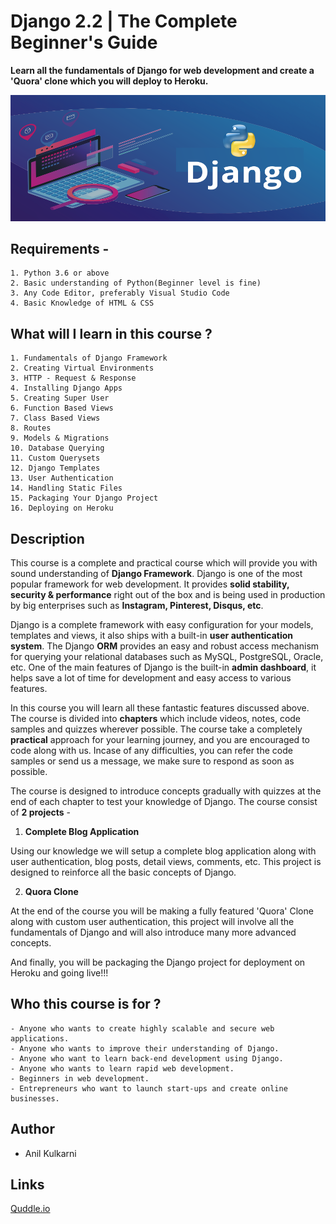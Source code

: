 # Django 2.2 | The Complete Beginner's Guide

**Learn all the fundamentals of Django for web development and create a 'Quora' clone which you will deploy to Heroku.**

![Django Beginner](assets/img/quddle-udemy-banner-github.png)

## Requirements -

    1. Python 3.6 or above
    2. Basic understanding of Python(Beginner level is fine)
    3. Any Code Editor, preferably Visual Studio Code
    4. Basic Knowledge of HTML & CSS

## What will I learn in this course ?

    1. Fundamentals of Django Framework
    2. Creating Virtual Environments
    3. HTTP - Request & Response
    4. Installing Django Apps
    5. Creating Super User
    6. Function Based Views
    7. Class Based Views
    8. Routes
    9. Models & Migrations
    10. Database Querying
    11. Custom Querysets
    12. Django Templates
    13. User Authentication
    14. Handling Static Files
    15. Packaging Your Django Project
    16. Deploying on Heroku

## Description

This course is a complete and practical course which will provide you with sound understanding of **Django Framework**. Django is one of the most popular framework for web development. It provides **solid stability, security & performance** right out of the box and is being used in production by big enterprises such as **Instagram, Pinterest, Disqus, etc**.

Django is a complete framework with easy configuration for your models, templates and views, it also ships with a built-in **user authentication system**. The Django **ORM** provides an easy and robust access mechanism for querying your relational databases such as MySQL, PostgreSQL, Oracle, etc. One of the main features of Django is the built-in **admin dashboard**, it helps save a lot of time for development and easy access to various features.

In this course you will learn all these fantastic features discussed above. The course is divided into **chapters** which include videos, notes, code samples and quizzes wherever possible. The course take a completely **practical** approach for your learning journey, and you are encouraged to code along with us. Incase of any difficulties, you can refer the code samples or send us a message, we make sure to respond as soon as possible.

The course is designed to introduce concepts gradually with quizzes at the end of each chapter to test your knowledge of Django. The course consist of **2 projects** -

1. **Complete Blog Application**

Using our knowledge we will setup a complete blog application along with user authentication, blog posts, detail views, comments, etc. This project is designed to reinforce all the basic concepts of Django.

2. **Quora Clone**

At the end of the course you will be making a fully featured 'Quora' Clone along with custom user authentication, this project will involve all the fundamentals of Django and will also introduce many more advanced concepts.

And finally, you will be packaging the Django project for deployment on Heroku and going live!!!

## Who this course is for ?

    - Anyone who wants to create highly scalable and secure web applications.
    - Anyone who wants to improve their understanding of Django.
    - Anyone who want to learn back-end development using Django.
    - Anyone who wants to learn rapid web development.
    - Beginners in web development.
    - Entrepreneurs who want to launch start-ups and create online businesses.

## Author

- Anil Kulkarni

## Links

[Quddle.io](https://quddle.io)
